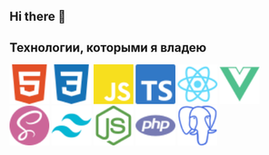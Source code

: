 ## Hi there 👋

<!--
**atimrish/atimrish** is a ✨ _special_ ✨ repository because its `README.md` (this file) appears on your GitHub profile.

Here are some ideas to get you started:

- 🔭 I’m currently working on ...
- 🌱 I’m currently learning ...
- 👯 I’m looking to collaborate on ...
- 🤔 I’m looking for help with ...
- 💬 Ask me about ...
- 📫 How to reach me: ...
- 😄 Pronouns: ...
- ⚡ Fun fact: ...
-->

## Технологии, которыми я владею
<img class="tech" src="media/html5.svg" alt="html" width="70">
<img class="tech" src="media/css3.svg" alt="css" width="70">
<img class="tech" src="media/javascript.svg" alt="js" width="70">
<img class="tech" src="media/typescript.svg" alt="ts" width="70">
<img class="tech" src="media/react.svg" alt="react" width="70">
<img class="tech" src="media/vuedotjs.svg" alt="vue" width="70">
<img class="tech" src="media/sass.svg" alt="sass" width="70">
<img class="tech" src="media/tailwindcss.svg" alt="tailwindcss" width="70">
<img class="tech" src="media/nodedotjs.svg" alt="nodejs" width="70">
<img class="tech" src="media/php.svg" alt="php" width="70">
<img class="tech" src="media/postgresql.svg" alt="postgresql" width="70">

